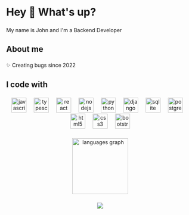 <h1 align="left">Hey 👋 What's up?</h1>

###

<p align="left">My name is John and I'm a Backend Developer</p>

###

<h2 align="left">About me</h2>

###

<p align="left">✨ Creating bugs since 2022<br>

###

<h2 align="left">I code with</h2>

###

<div align="center">
  <a href="#" title="Javascript"><img src="https://cdn.jsdelivr.net/gh/devicons/devicon/icons/javascript/javascript-original.svg" height="40" alt="javascript logo"/></a>
  <img width="12" />
  <a href="#" title="Typescript"><img src="https://cdn.jsdelivr.net/gh/devicons/devicon/icons/typescript/typescript-original.svg" height="40" alt="typescript logo"/></a>
  <img width="12" />
  <a href="#" title="React">
  <img src="https://cdn.jsdelivr.net/gh/devicons/devicon/icons/react/react-original.svg" height="40" alt="react logo"  /></a>
  <img width="12"/>  
  <a href="#" title="Nodesjs">
  <img src="https://cdn.jsdelivr.net/gh/devicons/devicon/icons/nodejs/nodejs-original.svg" height="40" alt="nodejs logo"/></a>
  <img width="12"/>  
  <a href="#" title="Python"><img src="https://cdn.jsdelivr.net/gh/devicons/devicon/icons/python/python-original.svg" height="40" alt="python logo"  /></a>
  <img width="12" />
  <a href="#" title="Django"><img src="https://cdn.jsdelivr.net/gh/devicons/devicon/icons/django/django-plain.svg" height="40" alt="django logo"  /></a>
  <img width="12" />
  <a href="#" title="SQLite3"><img src="https://cdn.jsdelivr.net/gh/devicons/devicon/icons/sqlite/sqlite-original.svg" height="40" alt="sqlite logo"  /></a>
  <img width="12" />
  <a href="#" title="PostgreSQL"><img src="https://cdn.jsdelivr.net/gh/devicons/devicon/icons/postgresql/postgresql-original.svg" height="40" alt="postgresql logo"  /></a>
  <img width="12" />
  <a href="#" title="HTML5"><img src="https://cdn.jsdelivr.net/gh/devicons/devicon/icons/html5/html5-original.svg" height="40" alt="html5 logo"  /></a>
  <img width="12" />
  <a href="#" title="CSS3"><img src="https://cdn.jsdelivr.net/gh/devicons/devicon/icons/css3/css3-original.svg" height="40" alt="css3 logo"  /></a>
  <img width="12" />
  <a href="#" title="Bootstrap"><img src="https://cdn.jsdelivr.net/gh/devicons/devicon/icons/bootstrap/bootstrap-original.svg" height="40" alt="bootstrap logo"  /></a>
</div>

###

<div align="center">
  <img src="https://github-readme-stats.vercel.app/api/top-langs?username=Joao-oliveiraf&locale=en&hide_title=false&layout=compact&card_width=320&langs_count=5&theme=dracula&hide_border=false&order=2" height="150" alt="languages graph"  />
</div>

###

###

  <div align="center">
  <img src="https://www.codewars.com/users/RevelYK/badges/large"/>
  </div>


###


